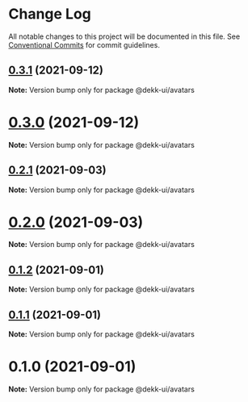 # Change Log

All notable changes to this project will be documented in this file.
See [Conventional Commits](https://conventionalcommits.org) for commit guidelines.

## [0.3.1](https://github.com/dekk-app/design-system/compare/v0.3.0...v0.3.1) (2021-09-12)

**Note:** Version bump only for package @dekk-ui/avatars





# [0.3.0](https://github.com/dekk-app/design-system/compare/v0.2.1...v0.3.0) (2021-09-12)

**Note:** Version bump only for package @dekk-ui/avatars





## [0.2.1](https://github.com/dekk-app/design-system/compare/v0.2.0...v0.2.1) (2021-09-03)

**Note:** Version bump only for package @dekk-ui/avatars





# [0.2.0](https://github.com/dekk-app/design-system/compare/v0.1.2...v0.2.0) (2021-09-03)

**Note:** Version bump only for package @dekk-ui/avatars





## [0.1.2](https://github.com/dekk-app/design-system/compare/v0.1.1...v0.1.2) (2021-09-01)

**Note:** Version bump only for package @dekk-ui/avatars





## [0.1.1](https://github.com/dekk-app/design-system/compare/v0.1.0...v0.1.1) (2021-09-01)

**Note:** Version bump only for package @dekk-ui/avatars





# 0.1.0 (2021-09-01)

**Note:** Version bump only for package @dekk-ui/avatars
